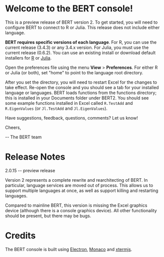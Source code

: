 

# Welcome to the BERT console! # 

This is a preview release of BERT version 2. To get started, you 
will need to configure BERT to connect to R or Julia. This release
does not include either language.

**BERT requires specific versions of each language**. For R, you can use 
the current release (3.4.3) or any 3.4.x version. For Julia, you 
must use the current release (0.6.2). You can use an existing install or
download default installers for [R][1] or [Julia][2].

Open the preferences file using the menu **View** > **Preferences**. For 
either R or Julia (or both), set "home" to point to the language root 
directory.

After you set the directory, you will need to restart Excel for 
the changes to take effect. Re-open the console and you should
see a tab for your installed language or languages. BERT loads functions
from the functions directory; this is installed in your Documents folder
under BERT2. You should see some example functions installed in Excel
called `R.TestAdd` and `R.EigenValues` (or `Jl.TestAdd` and `Jl.EigenValues`).

Have suggestions, feedback, questions, comments?  Let us know!  

Cheers,

 -- The BERT team

[1]: https://cran.r-project.org/
[2]: https://julialang.org/downloads/

# Release Notes #

2.0.15 -- preview release

Version 2 represents a complete rewrite and rearchitecting of BERT. In 
particular, language services are moved out of process. This allows us to
support multiple languages at once, as well as support killing and restarting
languages.

Compared to mainline BERT, this version is missing the Excel graphics device
(although there is a console graphics device). All other functionality should 
be present, but there may be bugs.

# Credits #

The BERT console is built using [Electron][3], [Monaco][4] and 
[xtermjs][5]. 

[3]: https://electronjs.org/
[4]: https://github.com/Microsoft/monaco-editor
[5]: https://xtermjs.org/

